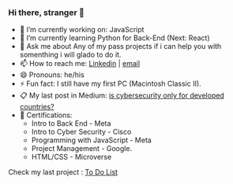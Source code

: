 ### Hi there, stranger 👋

- 🔭 I’m currently working on: JavaScript
- 🌱 I’m currently learning Python for Back-End (Next: React)
- 💬 Ask me about Any of my pass projects if i can help you with somenthing i will glado to do it.
- 📫 How to reach me: [Linkedin](https://www.linkedin.com/in/daniel-g-sierra-60472719/) | [email](mailto:assay-chill.0l@icloud.com?subject=[GitHub])
- 😄 Pronouns: he/his
- ⚡ Fun fact: I still have my first PC (Macintosh Classic II).
- 📋 My last post in Medium: [is cybersecurity only for developed countries?](https://medium.com/@dgonzalesi285/is-cybersecurity-only-for-developed-countries-c567cd93a0ce)
- 🥇 Certifications: 
    - Intro to Back End - Meta 
    - Intro to Cyber Security - Cisco
    - Programming with JavaScript - Meta
    - Project Management - Google.
    - HTML/CSS - Microverse

Check my last project : [To Do List](https://dgonzalesi.github.io/To-Do-List-Webpack/)

